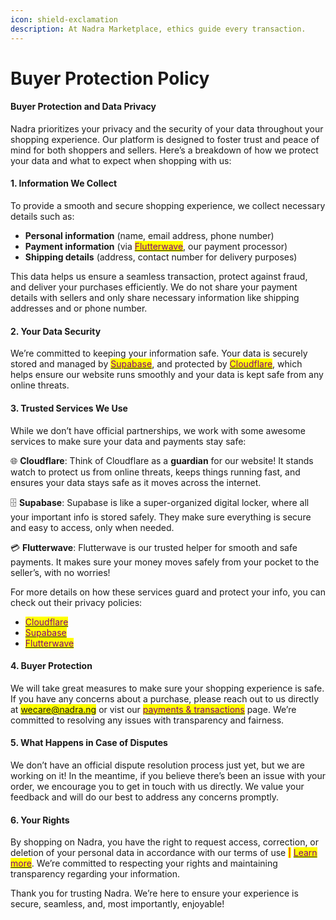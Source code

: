 ```yaml
---
icon: shield-exclamation
description: At Nadra Marketplace, ethics guide every transaction.
---
```


# Buyer Protection Policy

#### Buyer Protection and Data Privacy

Nadra prioritizes your privacy and the security of your data throughout your shopping experience. Our platform is designed to foster trust and peace of mind for both shoppers and sellers. Here’s a breakdown of how we protect your data and what to expect when shopping with us:

#### 1. Information We Collect

To provide a smooth and secure shopping experience, we collect necessary details such as:

* **Personal information** (name, email address, phone number)
* **Payment information** (via [<mark style="color:purple;">Flutterwave</mark>](https://flutterwave.com), our payment processor)
* **Shipping details** (address, contact number for delivery purposes)

This data helps us ensure a seamless transaction, protect against fraud, and deliver your purchases efficiently. We do not share your payment details with sellers and only share necessary information like shipping addresses and or phone number.

#### 2. Your Data Security

We’re committed to keeping your information safe. Your data is securely stored and managed by [<mark style="color:purple;">Supabase</mark>](https://supabase.com), and protected by [<mark style="color:purple;">Cloudflare</mark>](https://cloudflare.com), which helps ensure our website runs smoothly and your data is kept safe from any online threats.

#### 3. Trusted Services We Use

While we don’t have official partnerships, we work with some awesome services to make sure your data and payments stay safe:

🌐 **Cloudflare**: Think of Cloudflare as a **guardian** for our website! It stands watch to protect us from online threats, keeps things running fast, and ensures your data stays safe as it moves across the internet.

🗄️ **Supabase**: Supabase is like a super-organized digital locker, where all your important info is stored safely. They make sure everything is secure and easy to access, only when needed.

💳 **Flutterwave**: Flutterwave is our trusted helper for smooth and safe payments. It makes sure your money moves safely from your pocket to the seller’s, with no worries!

For more details on how these services guard and protect your info, you can check out their privacy policies:

* [<mark style="color:purple;">Cloudflare</mark>](https://www.cloudflare.com/privacypolicy/)&#x20;
* [<mark style="color:purple;">Supabase</mark> ](https://supabase.com/privacy)
* [<mark style="color:purple;">Flutterwave</mark> ](https://flutterwave.com/ng/privacy-policy/)

#### 4. Buyer Protection

We will take great measures to make sure your shopping experience is safe. If you have any concerns about a purchase, please reach out to us directly at <mark style="color:purple;">wecare@nadra.ng</mark> or vist our [<mark style="color:purple;">payments & transactions</mark>](../payments-and-transactions.md) page. We’re committed to resolving any issues with transparency and fairness.

#### 5. What Happens in Case of Disputes

We don’t have an official dispute resolution process just yet, but we are working on it! In the meantime, if you believe there’s been an issue with your order, we encourage you to get in touch with us directly. We value your feedback and will do our best to address any concerns promptly.

#### 6. Your Rights

By shopping on Nadra, you have the right to request access, correction, or deletion of your personal data in accordance with our terms of use <mark style="color:red;">|</mark> [<mark style="color:purple;">Learn more</mark>](../terms-of-use.md). We’re committed to respecting your rights and maintaining transparency regarding your information.

Thank you for trusting Nadra. We’re here to ensure your experience is secure, seamless, and, most importantly, enjoyable!
